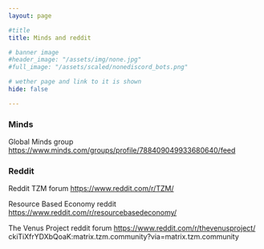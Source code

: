```yaml
---
layout: page

#title
title: Minds and reddit

# banner image
#header_image: "/assets/img/none.jpg"
#full_image: "/assets/scaled/nonediscord_bots.png"

# wether page and link to it is shown
hide: false

---
```


### Minds
Global Minds group
https://www.minds.com/groups/profile/788409049933680640/feed

### Reddit
Reddit TZM forum https://www.reddit.com/r/TZM/

Resource Based Economy reddit https://www.reddit.com/r/resourcebasedeconomy/

The Venus Project reddit forum https://www.reddit.com/r/thevenusproject/
ckiTiXfrYDXbQoaK:matrix.tzm.community?via=matrix.tzm.community